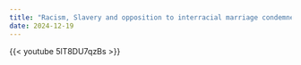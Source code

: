 ```yaml
---
title: "Racism, Slavery and opposition to interracial marriage condemned by popes 1/2"
date: 2024-12-19
---
```


{{< youtube 5lT8DU7qzBs >}}
